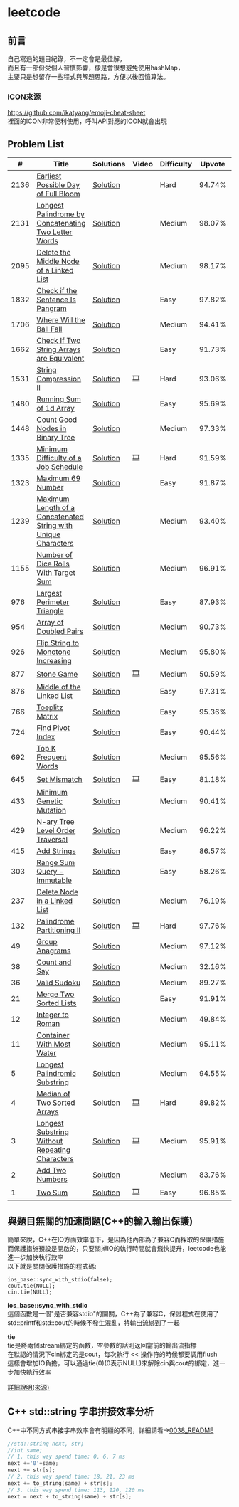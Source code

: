 # leetcode

## 前言

自己寫過的題目紀錄，不一定會是最佳解，<br>
而且有一部份受個人習慣影響，像是會很想避免使用hashMap，<br>
主要只是想留存一些程式與解題思路，方便以後回憶算法。<br>

### ICON來源
https://github.com/ikatyang/emoji-cheat-sheet
<br>裡面的ICON非常便利使用，呼叫API對應的ICON就會出現

## Problem List

|  #  |      Title     |   Solutions   | Video  | Difficulty  | Upvote  | Tag                  
|-----|----------------|---------------|--------|-------------|---------|-------------
|2136|[Earliest Possible Day of Full Bloom](https://leetcode.com/problems/earliest-possible-day-of-full-bloom/)|[Solution](./algorithms/cpp/2136/)||Hard|94.74%|
|2131|[Longest Palindrome by Concatenating Two Letter Words](https://leetcode.com/problems/longest-palindrome-by-concatenating-two-letter-words/)|[Solution](./algorithms/cpp/2131/)||Medium|98.07%|
|2095|[Delete the Middle Node of a Linked List](https://leetcode.com/problems/delete-the-middle-node-of-a-linked-list/)|[Solution](./algorithms/cpp/2095/)||Medium|98.17%|LinkList
|1832|[Check if the Sentence Is Pangram](https://leetcode.com/problems/check-if-the-sentence-is-pangram/)|[Solution](./algorithms/cpp/1832/)||Easy|97.82%|
|1706|[Where Will the Ball Fall](https://leetcode.com/problems/where-will-the-ball-fall/)|[Solution](./algorithms/cpp/1706/)||Medium|94.41%|
|1662|[Check If Two String Arrays are Equivalent](https://leetcode.com/problems/check-if-two-string-arrays-are-equivalent/)|[Solution](./algorithms/cpp/1662/)||Easy|91.73%|
|1531|[String Compression II](https://leetcode.com/problems/string-compression-ii/)|[Solution](./algorithms/cpp/1531/)|[:film_strip:](https://www.youtube.com/watch?v=UIK00l_AiPQ)|Hard|93.06%|DP
|1480|[Running Sum of 1d Array](https://leetcode.com/problems/running-sum-of-1d-array)|[Solution](./algorithms/cpp/1480/)||Easy|95.69%|
|1448|[Count Good Nodes in Binary Tree](https://leetcode.com/problems/count-good-nodes-in-binary-tree/)|[Solution](./algorithms/cpp/1448/)||Medium|97.33%|Tree
|1335|[Minimum Difficulty of a Job Schedule](https://leetcode.com/problems/minimum-difficulty-of-a-job-schedule/)|[Solution](./algorithms/cpp/1335/)|[:film_strip:](https://www.youtube.com/watch?v=eRBpfoWujQM)|Hard|91.59%|DP
|1323|[Maximum 69 Number](https://leetcode.com/problems/maximum-69-number/)|[Solution](./algorithms/cpp/1323/)||Easy|91.87%|
|1239|[Maximum Length of a Concatenated String with Unique Characters](https://leetcode.com/problems/maximum-length-of-a-concatenated-string-with-unique-characters/)|[Solution](./algorithms/cpp/1239/)||Medium|93.40%|DFS
|1155|[Number of Dice Rolls With Target Sum](https://leetcode.com/problems/number-of-dice-rolls-with-target-sum/)|[Solution](./algorithms/cpp/1155/)||Medium|96.91%|DP
|976|[Largest Perimeter Triangle](https://leetcode.com/problems/largest-perimeter-triangle/)|[Solution](./algorithms/cpp/0976/)||Easy|87.93%|
|954|[Array of Doubled Pairs](https://leetcode.com/problems/array-of-doubled-pairs/)|[Solution](./algorithms/cpp/0954/)||Medium|90.73%|HashMap
|926|[Flip String to Monotone Increasing](https://leetcode.com/problems/flip-string-to-monotone-increasing/)|[Solution](./algorithms/cpp/0926/)||Medium|95.80%|DP
|877|[Stone Game](https://leetcode.com/problems/stone-game/)|[Solution](./algorithms/cpp/0877/)|[:film_strip:](https://www.youtube.com/watch?v=WxpIHvsu1RI)|Medium|50.59%|DP
|876|[Middle of the Linked List](https://leetcode.com/problems/middle-of-the-linked-list/)|[Solution](./algorithms/cpp/0876/)||Easy|97.31%|LinkList
|766|[Toeplitz Matrix](https://leetcode.com/problems/toeplitz-matrix/)|[Solution](./algorithms/cpp/0766/)||Easy|95.36%|
|724|[Find Pivot Index](https://leetcode.com/problems/find-pivot-index/)|[Solution](./algorithms/cpp/0724/)||Easy|90.44%|Integral Image
|692|[Top K Frequent Words](https://leetcode.com/problems/top-k-frequent-words/)|[Solution](./algorithms/cpp/0692/)||Medium|95.56%|HashMap
|645|[Set Mismatch](https://leetcode.com/problems/set-mismatch/)|[Solution](./algorithms/cpp/0645/)|[:film_strip:](https://www.youtube.com/watch?v=AK6hOsLqn1I)|Easy|81.18%|
|433|[Minimum Genetic Mutation](https://leetcode.com/problems/minimum-genetic-mutation/)|[Solution](./algorithms/cpp/0433/)||Medium|90.41%|BFS
|429|[N-ary Tree Level Order Traversal](https://leetcode.com/problems/n-ary-tree-level-order-traversal/)|[Solution](./algorithms/cpp/0429/)||Medium|96.22%|Tree
|415|[Add Strings](https://leetcode.com/problems/add-strings/)|[Solution](./algorithms/cpp/0415/)||Easy|86.57%|
|303|[Range Sum Query - Immutable](https://leetcode.com/problems/range-sum-query-immutable/)|[Solution](./algorithms/cpp/0303/)||Easy|58.26%|Integral Image
|237|[Delete Node in a Linked List](https://leetcode.com/problems/delete-node-in-a-linked-list/)|[Solution](./algorithms/cpp/0237/)||Medium|76.19%|LinkList
|132|[Palindrome Partitioning II](https://leetcode.com/problems/palindrome-partitioning-ii/)|[Solution](./algorithms/cpp/0132/)|[:film_strip:](https://www.youtube.com/watch?v=lDYIvtBVmgo)|Hard|97.76%|DP
|49|[Group Anagrams](https://leetcode.com/problems/group-anagrams/)|[Solution](./algorithms/cpp/0049/)||Medium|97.12%|
|38|[Count and Say](https://leetcode.com/problems/count-and-say/)|[Solution](./algorithms/cpp/0038/)||Medium|32.16%|
|36|[Valid Sudoku](https://leetcode.com/problems/valid-sudoku/)|[Solution](./algorithms/cpp/0036/)||Medium|89.27%|
|21|[Merge Two Sorted Lists](https://leetcode.com/problems/merge-two-sorted-lists/)|[Solution](./algorithms/cpp/0021/)||Easy|91.91%|LinkList
|12|[Integer to Roman](https://leetcode.com/problems/integer-to-roman/)|[Solution](./algorithms/cpp/0012/)||Medium|49.84%|
|11|[Container With Most Water](https://leetcode.com/problems/container-with-most-water/)|[Solution](./algorithms/cpp/0011/)||Medium|95.11%|
|5|[Longest Palindromic Substring](https://leetcode.com/problems/longest-palindromic-substring/)|[Solution](./algorithms/cpp/0005/)||Medium|94.55%|DP
|4|[Median of Two Sorted Arrays](https://leetcode.com/problems/median-of-two-sorted-arrays/)|[Solution](./algorithms/cpp/0004/)|[:film_strip:](https://www.youtube.com/watch?v=LPFhl65R7ww)|Hard|89.82%|Divide and Conquer
|3|[Longest Substring Without Repeating Characters](https://leetcode.com/problems/longest-substring-without-repeating-characters/)|[Solution](./algorithms/cpp/0003/)|[:film_strip:](https://www.youtube.com/watch?v=3IETreEybaA)|Medium|95.91%|HashMap, Sliding Window
|2|[Add Two Numbers](https://leetcode.com/problems/add-two-numbers/)|[Solution](./algorithms/cpp/0002/)||Medium|83.76%|LinkList
|1|[Two Sum](https://leetcode.com/problems/two-sum/)|[Solution](./algorithms/cpp/0001/)|[:film_strip:](https://www.youtube.com/watch?v=kPXOr6pW8KM)|Easy|96.85%|HashMap

## 與題目無關的加速問題(C++的輸入輸出保護)

簡單來說，C++在IO方面效率低下，是因為他內部為了兼容C而採取的保護措施<br>
而保護措施預設是開啟的，只要關掉IO的執行時間就會飛快提升，leetcode也能進一步加快執行效率<br>
以下就是關閉保護措施的程式碼:<br>

```
ios_base::sync_with_stdio(false);
cout.tie(NULL);
cin.tie(NULL);
```

**ios_base::sync_with_stdio**<br>
這個函數是一個"是否兼容stdio"的開關，C++為了兼容C，保證程式在使用了std::printf和std::cout的時候不發生混亂，將輸出流綁到了一起<br>

**tie**<br>
tie是將兩個stream綁定的函數，空參數的話則返回當前的輸出流指標<br>
在默認的情況下cin綁定的是cout，每次執行 << 操作符的時候都要調用flush<br>
這樣會增加IO負擔，可以通過tie(0)(0表示NULL)來解除cin與cout的綁定，進一步加快執行效率<br>

[詳細說明(來源)](https://www.hankcs.com/program/cpp/cin-tie-with-sync_with_stdio-acceleration-input-and-output.html)


## C++ std::string 字串拼接效率分析

C++中不同方式串接字串效率會有明顯的不同，詳細請看->[0038_README](./algorithms/cpp/0038/README.md)

``` C++
//std::string next, str;
//int same;
// 1. this way spend time: 0, 6, 7 ms
next +='0'+same;
next += str[s];
// 2. this way spend time: 18, 21, 23 ms
next += to_string(same) + str[s];
// 3. this way spend time: 113, 120, 120 ms
next = next + to_string(same) + str[s];
```


